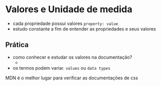 # Valores e Unidade de medida

* cada propriedade possui valores `property: value`
* estudo constante a fim de entender as propriedades e seus valores

## Prática

* como conhecer e estudar os valores na documentação?
    * <color> <lenght>
* os termos podem variar. `values` ou `data types`

MDN é o melhor lugar para verificar as documentações de css